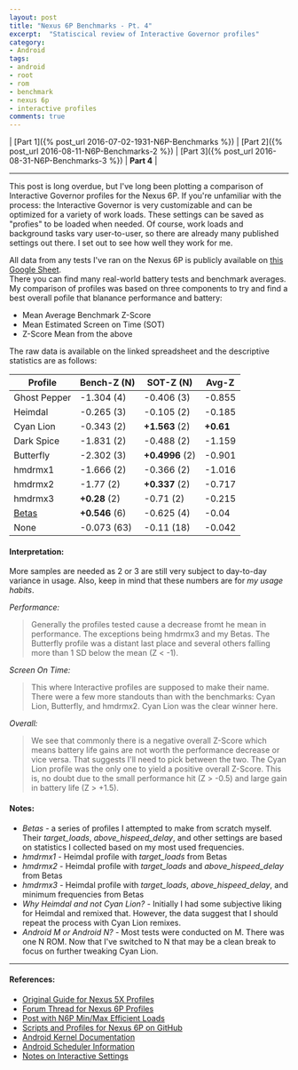 ```yaml
---
layout: post
title: "Nexus 6P Benchmarks - Pt. 4"
excerpt:  "Statiscical review of Interactive Governor profiles"
category:
- Android
tags:
- android
- root
- rom
- benchmark
- nexus 6p
- interactive profiles
comments: true
---
```


| [Part 1]({% post_url 2016-07-02-1931-N6P-Benchmarks %}) | [Part 2]({% post_url 2016-08-11-N6P-Benchmarks-2 %}) | [Part 3]({% post_url 2016-08-31-N6P-Benchmarks-3 %}) | **Part 4** |

-----

This post is long overdue, but I've long been plotting a comparison of Interactive Governor profiles for the Nexus 6P.
If you're unfamiliar with the process:  the Interactive Governor is very customizable and can be optimized for a variety
of work loads.  These settings can be saved as "profies" to be loaded when needed.  Of course, work loads and background
tasks vary user-to-user, so there are already many published settings out there.  I set out to see how well they work for
me.

All data from any tests I've ran on the Nexus 6P is publicly available on [this Google Sheet](https://docs.google.com/spreadsheets/d/1KmZNyyYLXeVFufpmpVK-hl0sieGGy3hC5bjhIXYLU_A/edit?usp=sharing).  
There you can find many real-world battery tests and benchmark averages.  My comparison of profiles was based on three
components to try and find a best overall pofile that blanance performance and battery:

- Mean Average Benchmark Z-Score
- Mean Estimated Screen on Time (SOT)
- Z-Score Mean from the above

The raw data is available on the linked spreadsheet and the descriptive statistics are as follows:

| Profile | Bench-Z (N) | SOT-Z (N) | Avg-Z |
| ------- | ----------- | --------- | ----- |
| Ghost Pepper | -1.304 (4) | -0.406 (3) | -0.855 |
| Heimdal | -0.265 (3) | -0.105 (2) | -0.185 |
| Cyan Lion | -0.343 (2) | **+1.563** (2) | **+0.61** |
| Dark Spice | -1.831 (2) | -0.488 (2) | -1.159 |
| Butterfly | -2.302 (3) | **+0.4996** (2) | -0.901 |
| hmdrmx1 | -1.666 (2) | -0.366 (2) | -1.016 |
| hmdrmx2 | -1.77 (2) | **+0.337** (2) | -0.717 |
| hmdrmx3 | **+0.28** (2) | -0.71 (2) | -0.215 |
| [Betas](https://github.com/gtbjj/scripts/blob/master/interactive-austin.sh) | **+0.546** (6) | -0.625 (4) | -0.04 |
| None | -0.073 (63) | -0.11 (18) | -0.042 |

#### Interpretation:

More samples are needed as 2 or 3 are still very subject to day-to-day variance in usage.  Also, keep
in mind that these numbers are for *my usage habits*.

*Performance:*

> Generally the profiles tested cause a decrease fromt he mean in performance.  The exceptions being hmdrmx3 and my Betas.
The Butterfly profile was a distant last place and several others falling more than 1 SD below the mean (Z < -1).

*Screen On Time:*

> This where Interactive profiles are supposed to make their name.  There were a few more standouts than with the benchmarks:
  Cyan Lion, Butterfly, and hmdrmx2.  Cyan Lion was the clear winner here.

*Overall:*

> We see that commonly there is a negative overall Z-Score which means battery life gains are not worth the performance decrease
or vice versa.  That suggests I'll need to pick between the two.  The Cyan Lion profile was the only one to yield a positive
overall Z-Score.  This is, no doubt due to the small performance hit (Z > -0.5) and large gain in battery life (Z > +1.5).

#### Notes:

- *Betas* - a series of profiles I attempted to make from scratch myself.  Their *target_loads*, *above_hispeed_delay*, and other
settings are based on statistics I collected based on my most used frequencies.
- *hmdrmx1* - Heimdal profile with *target_loads* from Betas
- *hmdrmx2* - Heimdal profile with *target_loads* and *above_hispeed_delay* from Betas
- *hmdrmx3* - Heimdal profile with *target_loads*, *above_hispeed_delay*, and minimum frequencies from Betas
- *Why Heimdal and not Cyan Lion?* - Initially I had some subjective liking for Heimdal and remixed that.  However, the data suggest
that I should repeat the process with Cyan Lion remixes.
- *Android M or Android N?* - Most tests were conducted on M.  There was one N ROM.  Now that I've switched to N that may be a clean
break to focus on further tweaking Cyan Lion.

-----

#### References:

- [Original Guide for Nexus 5X Profiles](http://forum.xda-developers.com/nexus-5x/general/guide-advanced-interactive-governor-t3269557)
- [Forum Thread for Nexus 6P Profiles](http://forum.xda-developers.com/nexus-6p/general/guide-advanced-interactive-governor-t3290605)
- [Post with N6P Min/Max Efficient Loads](http://forum.xda-developers.com/nexus-6p/general/guide-advanced-interactive-governor-t3290605/page2)
- [Scripts and Profiles for Nexus 6P on GitHub](https://github.com/Alcolawl/Interactive-Governor-Tweaks/tree/master/angler)
- [Android Kernel Documentation](https://android.googlesource.com/kernel/common/+/a7827a2a60218b25f222b54f77ed38f57aebe08b/Documentation/cpu-freq/governors.txt)
- [Android Scheduler Information](http://androidmodguide.blogspot.com/p/io-schedulers.html)
- [Notes on Interactive Settings](https://layer8problem.wordpress.com/2012/10/01/interactive-governor-settings/)
